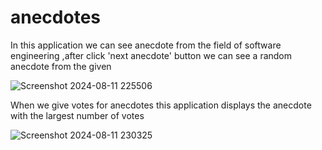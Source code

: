 # anecdotes

In this application we can see anecdote from the field of software engineering ,after click 'next anecdote' button we can see a random anecdote from the given

![Screenshot 2024-08-11 225506](https://github.com/user-attachments/assets/c175f230-b75b-4d27-a83a-4d000ee1c27c)

When  we give votes for anecdotes this application displays the anecdote with the largest number of votes

![Screenshot 2024-08-11 230325](https://github.com/user-attachments/assets/2afa7695-9f4f-4c80-80ab-605a7a27b80c)

